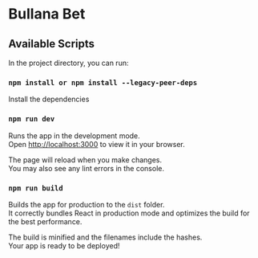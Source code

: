 # Bullana Bet

## Available Scripts

In the project directory, you can run:

### `npm install or npm install --legacy-peer-deps`

Install the dependencies

### `npm run dev`

Runs the app in the development mode.<br>
Open [http://localhost:3000](http://localhost:3000) to view it in your browser.

The page will reload when you make changes.<br>
You may also see any lint errors in the console.

### `npm run build`

Builds the app for production to the `dist` folder.<br>
It correctly bundles React in production mode and optimizes the build for the best performance.

The build is minified and the filenames include the hashes.<br>
Your app is ready to be deployed!